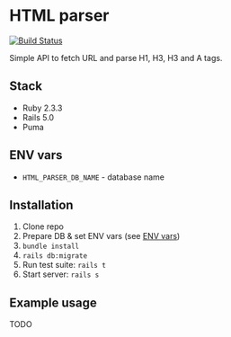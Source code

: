 # HTML parser
[![Build Status](https://travis-ci.org/cema-sp/html_parser.svg?branch=master)](https://travis-ci.org/cema-sp/html_parser)

Simple API to fetch URL and parse H1, H3, H3 and A tags.

## Stack

* Ruby 2.3.3
* Rails 5.0
* Puma

## ENV vars

* `HTML_PARSER_DB_NAME` - database name

## Installation

1. Clone repo
2. Prepare DB & set ENV vars (see [ENV vars](#env-vars))
3. `bundle install`
4. `rails db:migrate`
5. Run test suite: `rails t`
6. Start server: `rails s`

## Example usage

TODO
